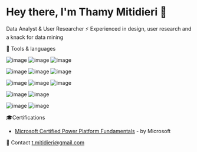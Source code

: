 # Hey there, I'm Thamy Mitidieri 👋
Data Analyst & User Researcher ⚡ Experienced in design, user research and a knack for data mining

🧰 Tools & languages

![image](https://img.shields.io/badge/Microsoft%20SQL%20Server-CC2927?style=for-the-badge&logo=microsoft%20sql%20server&logoColor=white)
![image](https://img.shields.io/badge/MySQL-005C84?style=for-the-badge&logo=mysql&logoColor=white)
![image](https://img.shields.io/badge/PostgreSQL-316192?style=for-the-badge&logo=postgresql&logoColor=white)


![image](https://img.shields.io/badge/Python-FFD43B?style=for-the-badge&logo=python&logoColor=blue)
![image](https://img.shields.io/badge/R-276DC3?style=for-the-badge&logo=r&logoColor=white)
![image](https://img.shields.io/badge/Microsoft_Excel-217346?style=for-the-badge&logo=microsoft-excel&logoColor=white)


![image](https://img.shields.io/badge/Tableau-E97627?style=for-the-badge&logo=Tableau&logoColor=white)
![image](https://img.shields.io/badge/Google%20Analytics-E37400?style=for-the-badge&logo=google%20analytics&logoColor=white)
![image](https://img.shields.io/badge/PowerBI-F2C811?style=for-the-badge&logo=Power%20BI&logoColor=white)

![image](https://img.shields.io/badge/Microsoft_Visio-3955A3?style=for-the-badge&logo=microsoft-visio&logoColor=white)
![image](https://img.shields.io/badge/Microsoft_PowerPoint-B7472A?style=for-the-badge&logo=microsoft-powerpoint&logoColor=white)

![image](https://img.shields.io/badge/PyCharm-000000.svg?&style=for-the-badge&logo=PyCharm&logoColor=white)
![image](https://img.shields.io/badge/Visual_Studio_Code-0078D4?style=for-the-badge&logo=visual%20studio%20code&logoColor=white)


🎓Certifications
  - [Microsoft Certified Power Platform Fundamentals](https://github.com/tmitidieri/tmitidieri/raw/main/PL900-MS%20Certification_Thamyres-Mitidieri-Barbosa.jpg) - by Microsoft


💬 Contact
t.mitidieri@gmail.com
